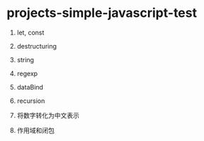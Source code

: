 # projects-simple-javascript-test

1. let, const
2. destructuring
3. string
4. regexp

5. dataBind
6. recursion
7. 将数字转化为中文表示
8. 作用域和闭包